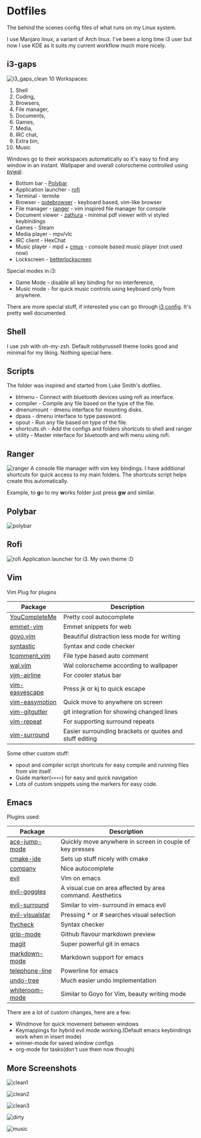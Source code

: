 # Dotfiles
The behind the scenes config files of what runs on my Linux system.

I use Manjaro linux, a variant of Arch linux. I've been a long time i3 user but now I use KDE as it suits my current workflow much more nicely.

## i3-gaps
![i3_gaps_clean](screenshots/i3_gaps_clean.png)
10 Workspaces:
 1. Shell
 2. Coding,
 3. Browsers,
 4. File manager,
 5. Documents,
 6. Games,
 7. Media,
 8. IRC chat,
 9. Extra bin,
 10. Music

Windows go to their workspaces automatically so it's easy to find any window in an instant.
Wallpaper and overall colorscheme controlled using [pywal](https://github.com/dylanaraps/pywal).

 - Bottom bar - [Polybar](https://github.com/polybar/polybar)
 - Application launcher - [rofi](https://github.com/davatorium/rofi)
 - Terminal - termite
 - Browser - [qutebrowser](https://github.com/qutebrowser/qutebrowser) - keyboard based, vim-like browser
 - File manager - [ranger](https://github.com/ranger/ranger) - vim inspired file manager for console
 - Document viewer - [zathura](https://wiki.archlinux.org/index.php/Zathura) - minimal pdf viewer with vi styled keybindings
 - Games - Steam
 - Media player - mpv/vlc
 - IRC client - HexChat
 - Music player - mpd + [cmus](https://wiki.archlinux.org/index.php/Cmus) - console based music player (not used now)
 - Lockscreen - [betterlockscreen](https://github.com/pavanjadhaw/betterlockscreen)

Special modes in i3:
 - Game Mode - disable all key binding for no interference,
 - Music mode - for quick music controls using keyboard only from anywhere.

There are more special stuff, if interested you can go through [i3 config](config/i3/config). It's pretty well documented.

## Shell
I use zsh with oh-my-zsh. Default robbyrussell theme looks good and minimal for my liking. Nothing special here.

## Scripts
The folder was inspired and started from Luke Smith's dotfiles.

 - btmenu - Connect with bluetooth devices using rofi as interface.
 - compiler - Compile any file based on the type of the file.
 - dmenumount - dmenu interface for mounting disks.
 - dpass - dmenu interface to type password.
 - opout - Run any file based on type of the file.
 - shortcuts.sh - Add the configs and folders shortcuts to shell and ranger
 - utility - Master interface for bluetooth and wifi menu using rofi.

## Ranger
![ranger](screenshots/ranger1.png)
A console file manager with vim key bindings. I have additional shortcuts for quick access to my main folders. The shortcuts script helps create this automatically.

Example, to **g**o to my **w**orks folder just press **gw** and similar.

## Polybar
![polybar](screenshots/polybar.png)

## Rofi
![rofi](screenshots/rofi.png)
Application launcher for i3. My own theme :D

## Vim
Vim Plug for plugins

| Package        | Description                                             |
| --             | --                                                      |
| [YouCompleteMe](https://github.com/ycm-core/YouCompleteMe)  | Pretty cool autocomplete                                |
| [emmet-vim](https://github.com/mattn/emmet-vim)      | Emmet snippets for web                                  |
| [goyo.vim](https://github.com/junegunn/goyo.vim)       | Beautiful distraction less mode for writing             |
| [syntastic](https://github.com/vim-syntastic/syntastic)      | Syntax and code checker                                 |
| [tcomment_vim](https://github.com/tomtom/tcomment_vim)   | File type based auto comment                            |
| [wal.vim](https://github.com/dylanaraps/wal.vim)        | Wal colorscheme according to wallpaper                  |
| [vim-airline](https://github.com/vim-airline/vim-airline)    | For cooler status bar                                   |
| [vim-easyescape](https://github.com/zhou13/vim-easyescape) | Press jk or kj to quick escape                          |
| [vim-easymotion](https://github.com/easymotion/vim-easymotion) | Quick move to anywhere on screen                        |
| [vim-gitgutter](https://github.com/airblade/vim-gitgutter)  | git integration for showing changed lines               |
| [vim-repeat](https://github.com/tpope/vim-repeat)     | For supporting surround repeats                         |
| [vim-surround](https://github.com/tpope/vim-surround)   | Easier surrounding brackets or quotes and stuff editing |

Some other custom stuff:
 - opout and compiler script shortcuts for easy compile and running files from vim itself.
 - Guide marker(`<++>`) for easy and quick navigation
 - Lots of custom snippets using the markers for easy code.

## Emacs
Plugins used:

| Package         | Description                                               |
| --              | --                                                        |
| [ace-jump-mode](https://github.com/winterTTr/ace-jump-mode)   | Quickly move anywhere in screen in couple of key presses  |
| [cmake-ide](https://github.com/atilaneves/cmake-ide)       | Sets up stuff nicely with cmake                           |
| [company](https://github.com/company-mode/company-mode)         | Nice autocomplete                                         |
| [evil](https://github.com/emacs-evil/evil)            | Vim on emacs                                              |
| [evil-goggles](https://github.com/edkolev/evil-goggles)    | A visual cue on area affected by area command. Aesthetics |
| [evil-surround](https://github.com/emacs-evil/evil-surround)   | Similar to vim-surround in emacs evil                     |
| [evil-visualstar](https://github.com/bling/evil-visualstar) | Pressing * or # searches visual selection                 |
| [flycheck](https://github.com/flycheck/flycheck)        | Syntax checker                                            |
| [grip-mode](https://github.com/seagle0128/grip-mode)       | Github flavour markdown preview                           |
| [magit](https://github.com/magit/magit)           | Super powerful git in emacs                               |
| [markdown-mode](https://github.com/jrblevin/markdown-mode)   | Markdown support for emacs                                |
| [telephone-line](https://github.com/dbordak/telephone-line)  | Powerline for emacs                                       |
| [undo-tree](https://www.emacswiki.org/emacs/UndoTree)       | Much easier undo implementation                           |
| [whiteroom-mode](https://github.com/joostkremers/writeroom-mode)  | Similar to Goyo for Vim, beauty writing mode              |

There are a lot of custom changes, here are a few:
 - Windmove for quick movement between windows
 - Keymappings for hybrid evil mode working.(Default emacs keybindings work when in insert mode)
 - winner-mode for saved window configs
 - org-mode for tasks(don't use them now though)


## More Screenshots

![clean1](screenshots/clean1.png)

![clean2](screenshots/clean2.png)

![clean3](screenshots/clean3.png)

![dirty](screenshots/dirty.png)

![music](screenshots/music.png)
